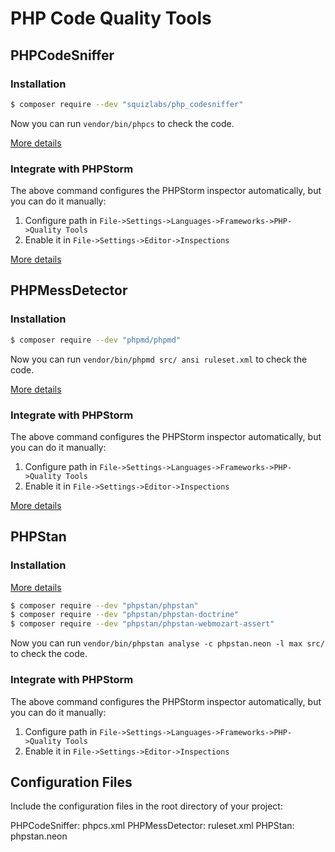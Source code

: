 <h1>PHP Code Quality Tools</h1>

## PHPCodeSniffer

### Installation

```bash
$ composer require --dev "squizlabs/php_codesniffer"
```

Now you can run `vendor/bin/phpcs` to check the code.

[More details](https://github.com/squizlabs/PHP_CodeSniffer)

### Integrate with PHPStorm

The above command configures the PHPStorm inspector automatically, but you can do it manually:

1. Configure path in `File->Settings->Languages->Frameworks->PHP->Quality Tools`
2. Enable it in `File->Settings->Editor->Inspections`

[More details](https://www.jetbrains.com/help/phpstorm/using-php-code-sniffer.html)

## PHPMessDetector

### Installation

```bash
$ composer require --dev "phpmd/phpmd"
```

Now you can run `vendor/bin/phpmd src/ ansi ruleset.xml` to check the code.

[More details](https://phpmd.org/)

### Integrate with PHPStorm

The above command configures the PHPStorm inspector automatically, but you can do it manually:

1. Configure path in `File->Settings->Languages->Frameworks->PHP->Quality Tools`
2. Enable it in `File->Settings->Editor->Inspections`

[More details](https://www.jetbrains.com/help/phpstorm/using-php-mess-detector.html)

## PHPStan

### Installation

[More details](https://github.com/phpstan/phpstan)

```bash
$ composer require --dev "phpstan/phpstan"
$ composer require --dev "phpstan/phpstan-doctrine"
$ composer require --dev "phpstan/phpstan-webmozart-assert"
```

Now you can run `vendor/bin/phpstan analyse -c phpstan.neon -l max src/` to check the code.

### Integrate with PHPStorm

The above command configures the PHPStorm inspector automatically, but you can do it manually:

1. Configure path in `File->Settings->Languages->Frameworks->PHP->Quality Tools`
2. Enable it in `File->Settings->Editor->Inspections`

## Configuration Files

Include the configuration files in the root directory of your project:

PHPCodeSniffer: phpcs.xml
PHPMessDetector: ruleset.xml
PHPStan: phpstan.neon
